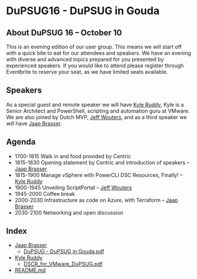 # DuPSUG16 - DuPSUG in Gouda

## About DuPSUG 16 – October 10

This is an evening edition of our user group. This means we will start off with a quick bite to eat for our attendees and speakers. We have an evening with diverse and advanced topics prepared for you presented by experienced speakers. If you would like to attend please register through Eventbrite to reserve your seat, as we have limited seats available.

## Speakers

As a special guest and remote speaker we will have [Kyle Ruddy](https://twitter.com/KMRuddy), Kyle is a Senior Architect and PowerShell, scripting and automation guru at VMware. We are also joined by Dutch MVP, [Jeff Wouters](https://twitter.com/jeffwouters), and as a third speaker we will have [Jaap Brasser](https://twitter.com/jaap_brasser).

## Agenda

* 1700-1815 Walk in and food provided by Centric
* 1815-1830 Opening statement by Centric and introduction of speakers – [Jaap Brasser](https://twitter.com/jaap_brasser)
* 1815-1900 Manage vSphere with PowerCLI DSC Resources, Finally! – [Kyle Ruddy](https://twitter.com/KMRuddy)
* 1900-1945 Unveiling ScriptPortal – [Jeff Wouters](https://twitter.com/jeffwouters)
* 1945-2000 Coffee break
* 2000-2030 Infrastructure as code on Azure, with Terraform – [Jaap Brasser](https://twitter.com/jaap_brasser)
* 2030-2100 Networking and open discussion

## Index

* [Jaap Brasser](https://github.com/dupsug/dupsug16/tree/master/Jaap%20Brasser)
  * [DuPSUG - DuPSUG in Gouda.pdf](https://github.com/dupsug/dupsug16/tree/master/Jaap%20Brasser/DuPSUG%20-%20DuPSUG%20in%20Gouda.pdf)
* [Kyle Ruddy](https://github.com/dupsug/dupsug16/tree/master/Kyle%20Ruddy)
  * [DSCR_for_VMware_DuPSUG.pdf](https://github.com/dupsug/dupsug16/tree/master/Kyle%20Ruddy/DSCR_for_VMware_DuPSUG.pdf)
* [README.md](https://github.com/dupsug/dupsug16/tree/master/README.md)
